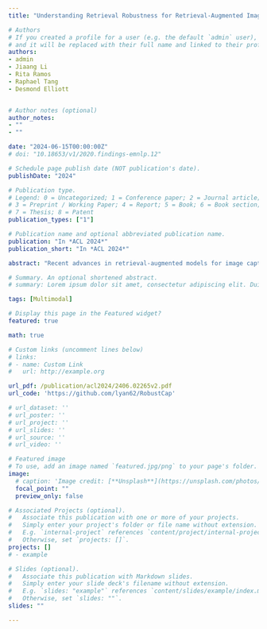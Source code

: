 ```yaml
---
title: "Understanding Retrieval Robustness for Retrieval-Augmented Image Captioning"

# Authors
# If you created a profile for a user (e.g. the default `admin` user), write the username (folder name) here 
# and it will be replaced with their full name and linked to their profile.
authors:
- admin
- Jiaang Li
- Rita Ramos
- Raphael Tang
- Desmond Elliott


# Author notes (optional)
author_notes:
- ""
- ""

date: "2024-06-15T00:00:00Z"
# doi: "10.18653/v1/2020.findings-emnlp.12"

# Schedule page publish date (NOT publication's date).
publishDate: "2024"

# Publication type.
# Legend: 0 = Uncategorized; 1 = Conference paper; 2 = Journal article;
# 3 = Preprint / Working Paper; 4 = Report; 5 = Book; 6 = Book section;
# 7 = Thesis; 8 = Patent
publication_types: ["1"]

# Publication name and optional abbreviated publication name.
publication: "In *ACL 2024*"
publication_short: "In *ACL 2024*"

abstract: "Recent advances in retrieval-augmented models for image captioning highlight the benefit of retrieving related captions for efficient, lightweight models with strong domain-transfer capabilities. While these models demonstrate the success of retrieval augmentation, retrieval models are still far from perfect in practice: the retrieved information can sometimes mislead the model, resulting in incorrect generation and worse performance. In this paper, we analyze the robustness of a retrieval-augmented captioning model SmallCap. Our analysis shows that the model is sensitive to tokens that appear in the majority of the retrieved captions, and the input attribution shows that those tokens are likely copied into the generated output. Given these findings, we propose to train the model by sampling retrieved captions from more diverse sets. This decreases the chance that the model learns to copy majority tokens, and improves both in-domain and cross-domain performance."

# Summary. An optional shortened abstract.
# summary: Lorem ipsum dolor sit amet, consectetur adipiscing elit. Duis posuere tellus ac convallis placerat. Proin tincidunt magna sed ex sollicitudin condimentum.

tags: [Multimodal]

# Display this page in the Featured widget?
featured: true

math: true

# Custom links (uncomment lines below)
# links:
# - name: Custom Link
#   url: http://example.org

url_pdf: /publication/acl2024/2406.02265v2.pdf
url_code: 'https://github.com/lyan62/RobustCap'

# url_dataset: ''
# url_poster: ''
# url_project: ''
# url_slides: ''
# url_source: ''
# url_video: ''

# Featured image
# To use, add an image named `featured.jpg/png` to your page's folder. 
image:
  # caption: 'Image credit: [**Unsplash**](https://unsplash.com/photos/pLCdAaMFLTE)'
  focal_point: ""
  preview_only: false

# Associated Projects (optional).
#   Associate this publication with one or more of your projects.
#   Simply enter your project's folder or file name without extension.
#   E.g. `internal-project` references `content/project/internal-project/index.md`.
#   Otherwise, set `projects: []`.
projects: []
# - example

# Slides (optional).
#   Associate this publication with Markdown slides.
#   Simply enter your slide deck's filename without extension.
#   E.g. `slides: "example"` references `content/slides/example/index.md`.
#   Otherwise, set `slides: ""`.
slides: ""

---
```

